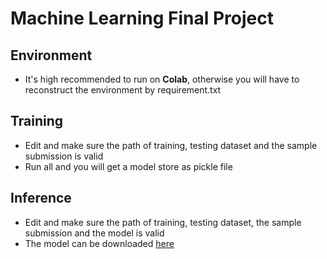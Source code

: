 # Machine Learning Final Project

## Environment 
- It's high recommended to run on **Colab**, otherwise you will have to reconstruct the environment by requirement.txt
## Training
- Edit and make sure the path of training, testing dataset and the sample submission is valid
- Run all and you will get a model store as pickle file

## Inference
- Edit and make sure the path of training, testing dataset, the sample submission and the model is valid
- The model can be downloaded [here](https://drive.google.com/file/d/12X4cx43WWIcDR1Vp6oNw4KNwrFyZRT4P/view?usp=sharing)

